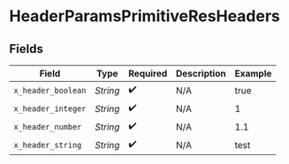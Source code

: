 # HeaderParamsPrimitiveResHeaders


## Fields

| Field              | Type               | Required           | Description        | Example            |
| ------------------ | ------------------ | ------------------ | ------------------ | ------------------ |
| `x_header_boolean` | *String*           | :heavy_check_mark: | N/A                | true               |
| `x_header_integer` | *String*           | :heavy_check_mark: | N/A                | 1                  |
| `x_header_number`  | *String*           | :heavy_check_mark: | N/A                | 1.1                |
| `x_header_string`  | *String*           | :heavy_check_mark: | N/A                | test               |